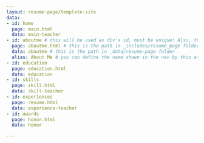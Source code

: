 ```yaml
---
layout: resume-page/template-site
data:
- id: home
  page: main.html
  data: main-teacher
- id: aboutme # this will be used as div's id, must be unique! Also, this is for url xxx?{id}
  page: aboutme.html # this is the path in _includes/resume_page folder
  data: aboutme # this is the path in _data/resume-page folder
  alias: About Me # you can define the name shown in the nav by this attr, by default is the same to the `id`.
- id: education
  page: education.html
  data: education
- id: skills
  page: skill.html
  data: skill-teacher
- id: experiences
  page: resume.html
  data: experience-teacher
- id: awards
  page: honor.html
  data: honor

---
```

